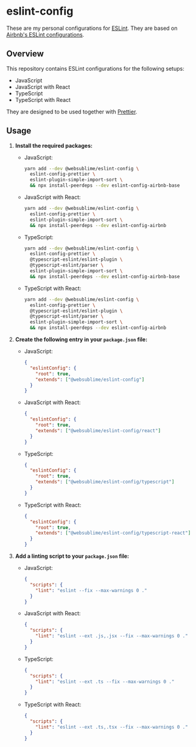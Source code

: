 # eslint-config

These are my personal configurations for [ESLint](https://github.com/eslint/eslint). They are based on [Airbnb's ESLint configurations](https://github.com/airbnb/javascript).

## Overview

This repository contains ESLint configurations for the following setups:

- JavaScript
- JavaScript with React
- TypeScript
- TypeScript with React

They are designed to be used together with [Prettier](https://github.com/prettier/prettier).

## Usage

1. **Install the required packages:**

   - JavaScript:

     ```sh
     yarn add --dev @websublime/eslint-config \
       eslint-config-prettier \
       eslint-plugin-simple-import-sort \
       && npx install-peerdeps --dev eslint-config-airbnb-base
     ```

   - JavaScript with React:

     ```sh
     yarn add --dev @websublime/eslint-config \
       eslint-config-prettier \
       eslint-plugin-simple-import-sort \
       && npx install-peerdeps --dev eslint-config-airbnb
     ```

   - TypeScript:

     ```sh
     yarn add --dev @websublime/eslint-config \
       eslint-config-prettier \
       @typescript-eslint/eslint-plugin \
       @typescript-eslint/parser \
       eslint-plugin-simple-import-sort \
       && npx install-peerdeps --dev eslint-config-airbnb-base
     ```

   - TypeScript with React:

     ```sh
     yarn add --dev @websublime/eslint-config \
       eslint-config-prettier \
       @typescript-eslint/eslint-plugin \
       @typescript-eslint/parser \
       eslint-plugin-simple-import-sort \
       && npx install-peerdeps --dev eslint-config-airbnb
     ```

2. **Create the following entry in your `package.json` file:**

   - JavaScript:

     ```json
     {
       "eslintConfig": {
         "root": true,
         "extends": ["@websublime/eslint-config"]
       }
     }
     ```

   - JavaScript with React:

     ```json
     {
       "eslintConfig": {
         "root": true,
         "extends": ["@websublime/eslint-config/react"]
       }
     }
     ```

   - TypeScript:

     ```json
     {
       "eslintConfig": {
         "root": true,
         "extends": ["@websublime/eslint-config/typescript"]
       }
     }
     ```

   - TypeScript with React:

     ```json
     {
       "eslintConfig": {
         "root": true,
         "extends": ["@websublime/eslint-config/typescript-react"]
       }
     }
     ```

3. **Add a linting script to your `package.json` file:**

   - JavaScript:

     ```json
     {
       "scripts": {
         "lint": "eslint --fix --max-warnings 0 ."
       }
     }
     ```

   - JavaScript with React:

     ```json
     {
       "scripts": {
         "lint": "eslint --ext .js,.jsx --fix --max-warnings 0 ."
       }
     }
     ```

   - TypeScript:

     ```json
     {
       "scripts": {
         "lint": "eslint --ext .ts --fix --max-warnings 0 ."
       }
     }
     ```

   - TypeScript with React:

     ```json
     {
       "scripts": {
         "lint": "eslint --ext .ts,.tsx --fix --max-warnings 0 ."
       }
     }
     ```
